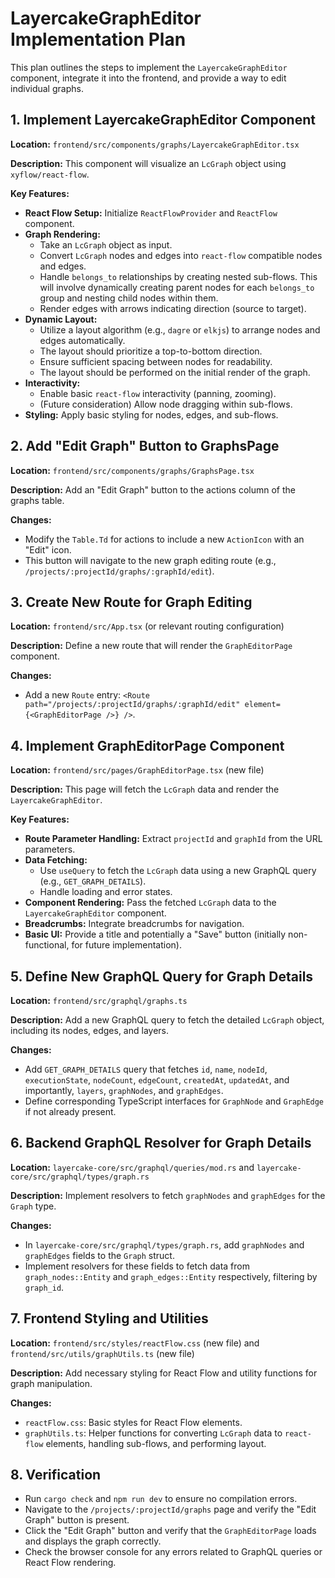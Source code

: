 # LayercakeGraphEditor Implementation Plan

This plan outlines the steps to implement the `LayercakeGraphEditor` component, integrate it into the frontend, and provide a way to edit individual graphs.

## 1. Implement LayercakeGraphEditor Component

**Location:** `frontend/src/components/graphs/LayercakeGraphEditor.tsx`

**Description:** This component will visualize an `LcGraph` object using `xyflow/react-flow`.

**Key Features:**
-   **React Flow Setup:** Initialize `ReactFlowProvider` and `ReactFlow` component.
-   **Graph Rendering:**
    -   Take an `LcGraph` object as input.
    -   Convert `LcGraph` nodes and edges into `react-flow` compatible nodes and edges.
    -   Handle `belongs_to` relationships by creating nested sub-flows. This will involve dynamically creating parent nodes for each `belongs_to` group and nesting child nodes within them.
    -   Render edges with arrows indicating direction (source to target).
-   **Dynamic Layout:**
    -   Utilize a layout algorithm (e.g., `dagre` or `elkjs`) to arrange nodes and edges automatically.
    -   The layout should prioritize a top-to-bottom direction.
    -   Ensure sufficient spacing between nodes for readability.
    -   The layout should be performed on the initial render of the graph.
-   **Interactivity:**
    -   Enable basic `react-flow` interactivity (panning, zooming).
    -   (Future consideration) Allow node dragging within sub-flows.
-   **Styling:** Apply basic styling for nodes, edges, and sub-flows.

## 2. Add "Edit Graph" Button to GraphsPage

**Location:** `frontend/src/components/graphs/GraphsPage.tsx`

**Description:** Add an "Edit Graph" button to the actions column of the graphs table.

**Changes:**
-   Modify the `Table.Td` for actions to include a new `ActionIcon` with an "Edit" icon.
-   This button will navigate to the new graph editing route (e.g., `/projects/:projectId/graphs/:graphId/edit`).

## 3. Create New Route for Graph Editing

**Location:** `frontend/src/App.tsx` (or relevant routing configuration)

**Description:** Define a new route that will render the `GraphEditorPage` component.

**Changes:**
-   Add a new `Route` entry: `<Route path="/projects/:projectId/graphs/:graphId/edit" element={<GraphEditorPage />} />`.

## 4. Implement GraphEditorPage Component

**Location:** `frontend/src/pages/GraphEditorPage.tsx` (new file)

**Description:** This page will fetch the `LcGraph` data and render the `LayercakeGraphEditor`.

**Key Features:**
-   **Route Parameter Handling:** Extract `projectId` and `graphId` from the URL parameters.
-   **Data Fetching:**
    -   Use `useQuery` to fetch the `LcGraph` data using a new GraphQL query (e.g., `GET_GRAPH_DETAILS`).
    -   Handle loading and error states.
-   **Component Rendering:** Pass the fetched `LcGraph` data to the `LayercakeGraphEditor` component.
-   **Breadcrumbs:** Integrate breadcrumbs for navigation.
-   **Basic UI:** Provide a title and potentially a "Save" button (initially non-functional, for future implementation).

## 5. Define New GraphQL Query for Graph Details

**Location:** `frontend/src/graphql/graphs.ts`

**Description:** Add a new GraphQL query to fetch the detailed `LcGraph` object, including its nodes, edges, and layers.

**Changes:**
-   Add `GET_GRAPH_DETAILS` query that fetches `id`, `name`, `nodeId`, `executionState`, `nodeCount`, `edgeCount`, `createdAt`, `updatedAt`, and importantly, `layers`, `graphNodes`, and `graphEdges`.
-   Define corresponding TypeScript interfaces for `GraphNode` and `GraphEdge` if not already present.

## 6. Backend GraphQL Resolver for Graph Details

**Location:** `layercake-core/src/graphql/queries/mod.rs` and `layercake-core/src/graphql/types/graph.rs`

**Description:** Implement resolvers to fetch `graphNodes` and `graphEdges` for the `Graph` type.

**Changes:**
-   In `layercake-core/src/graphql/types/graph.rs`, add `graphNodes` and `graphEdges` fields to the `Graph` struct.
-   Implement resolvers for these fields to fetch data from `graph_nodes::Entity` and `graph_edges::Entity` respectively, filtering by `graph_id`.

## 7. Frontend Styling and Utilities

**Location:** `frontend/src/styles/reactFlow.css` (new file) and `frontend/src/utils/graphUtils.ts` (new file)

**Description:** Add necessary styling for React Flow and utility functions for graph manipulation.

**Changes:**
-   `reactFlow.css`: Basic styles for React Flow elements.
-   `graphUtils.ts`: Helper functions for converting `LcGraph` data to `react-flow` elements, handling sub-flows, and performing layout.

## 8. Verification

-   Run `cargo check` and `npm run dev` to ensure no compilation errors.
-   Navigate to the `/projects/:projectId/graphs` page and verify the "Edit Graph" button is present.
-   Click the "Edit Graph" button and verify that the `GraphEditorPage` loads and displays the graph correctly.
-   Check the browser console for any errors related to GraphQL queries or React Flow rendering.
